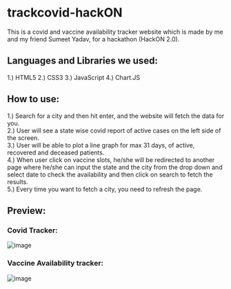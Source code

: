 # trackcovid-hackON

This is a covid and vaccine availability tracker website which is made by me and my friend Sumeet Yadav, for a hackathon (HackON 2.0).

## Languages and Libraries we used:
1.) HTML5
2.) CSS3
3.) JavaScript
4.) Chart.JS

## How to use:
1.) Search for a city and then hit enter, and the website will fetch the data for you. <br>
2.) User will see a state wise covid report of active cases on the left side of the screen. <br>
3.) User will be able to plot a line graph for max 31 days, of active, recovered and deceased patients. <br>
4.) When user click on vaccine slots, he/she will be redirected to another page where he/she can input the state and the city from the drop down and select date to check the availability and then click on search to fetch the results. <br>
5.) Every time you want to fetch a city, you need to refresh the page. <br>

## Preview:

### Covid Tracker:
![image](https://user-images.githubusercontent.com/28654108/120082758-4f450f80-c0e2-11eb-914e-078877604357.png)

### Vaccine Availability tracker:
![image](https://user-images.githubusercontent.com/28654108/120082796-83b8cb80-c0e2-11eb-8a96-674ce4fcab5f.png)

